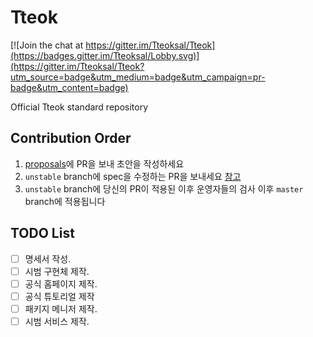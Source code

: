 # Tteok

[![Join the chat at https://gitter.im/Tteoksal/Tteok](https://badges.gitter.im/Tteoksal/Lobby.svg)](https://gitter.im/Tteoksal/Tteok?utm_source=badge&utm_medium=badge&utm_campaign=pr-badge&utm_content=badge)

Official Tteok standard repository

## Contribution Order

1. [proposals](https://github.com/Tteoksal/proposals)에 PR을 보내 초안을 작성하세요
2. `unstable` branch에 spec을 수정하는 PR을 보내세요 [참고](https://blog.github.com/2016-08-15-change-the-base-branch-of-a-pull-request)
3. `unstable` branch에 당신의 PR이 적용된 이후 운영자들의 검사 이후 `master` branch에 적용됩니다

## TODO List

- [ ] 명세서 작성.
- [ ] 시범 구현체 제작.
- [ ] 공식 홈페이지 제작.
- [ ] 공식 튜토리얼 제작
- [ ] 패키지 메니저 제작.
- [ ] 시범 서비스 제작.